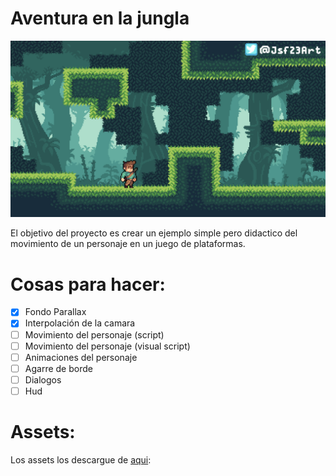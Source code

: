 # Aventura en la jungla
![aventura en la jungla](https://github.com/andresTapari/godot_platform_basic_movement/blob/main/assets/Jungle%20Asset%20Pack/mockup.png)

El objetivo del proyecto es crear un ejemplo simple pero didactico del movimiento de un personaje en un juego de plataformas. 

# Cosas para hacer:
- [x] Fondo Parallax
- [x] Interpolación de la camara
- [ ] Movimiento del personaje (script)
- [ ] Movimiento del personaje (visual script)
- [ ] Animaciones del personaje
- [ ] Agarre de borde
- [ ] Dialogos
- [ ] Hud

# Assets:
Los assets los descargue de [aqui](https://jesse-m.itch.io/jungle-pack):
